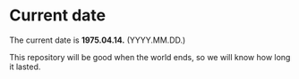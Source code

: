 # Current date

The current date is **1975.04.14.** (YYYY.MM.DD.)

This repository will be good when the world ends, so we will know how long it lasted.